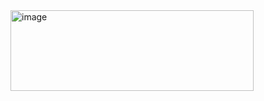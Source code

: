 <img width="389" height="129" alt="image" src="https://github.com/user-attachments/assets/3815faa0-8e6e-4d95-a703-ee135d88cb3a" />
